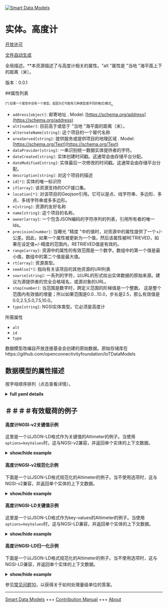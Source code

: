 <!-- 10-Header -->  
[![Smart Data Models](https://smartdatamodels.org/wp-content/uploads/2022/01/SmartDataModels_logo.png "Logo")](https://smartdatamodels.org)  
实体。高度计  
======<!-- /10-Header -->  
<!-- 15-License -->  
[开放许可](https://github.com/smart-data-models//dataModel.OCF/blob/master/Altimeter/LICENSE.md)  
[文件自动生成](https://docs.google.com/presentation/d/e/2PACX-1vTs-Ng5dIAwkg91oTTUdt8ua7woBXhPnwavZ0FxgR8BsAI_Ek3C5q97Nd94HS8KhP-r_quD4H0fgyt3/pub?start=false&loop=false&delayms=3000#slide=id.gb715ace035_0_60)  
<!-- /15-License -->  
<!-- 20-Description -->  
全局描述。**本资源描述了与高度计相关的属性。"alt "属性是 "当地 "海平面上下的距离（米）。  
版本：0.0.1  
<!-- /20-Description -->  
<!-- 30-PropertiesList -->  

##属性列表  

<sup><sub>[*] 如果一个属性中没有一个类型，是因为它可能有几种类型或不同的格式/模式</sub></sup>。  
- `address[object]`: 邮寄地址  . Model: [https://schema.org/address](https://schema.org/address)- `alt[number]`: 目前高于或低于 "当地 "海平面的距离（米）。  - `alternateName[string]`: 这个项目的一个替代名称  - `areaServed[string]`: 提供服务或提供项目的地理区域  . Model: [https://schema.org/Text](https://schema.org/Text)- `dataProvider[string]`: 一串识别统一数据实体提供者的字符。  - `dateCreated[string]`: 实体创建时间戳。这通常会由存储平台分配。  - `dateModified[string]`: 实体最后一次修改的时间戳。这通常会由存储平台分配。  - `description[string]`: 对这个项目的描述  - `id[*]`: 实体的唯一标识符  - `if[array]`: 该资源支持的OCF接口集。  - `location[*]`: 对该项目的Geojson引用。它可以是点、线字符串、多边形、多点、多线字符串或多多边形。  - `n[string]`: 资源的友好名称  - `name[string]`: 这个项目的名称。  - `owner[array]`: 一个包含JSON编码的字符序列的列表，引用所有者的唯一Ids。  - `precision[number]`: 当曝光 "精度 "中的值时，对资源中的属性提供了一个+/-公差。因此，如果一个属性被更新为一个值，然后该属性被RETRIEVED，如果在设定值+/-精度的范围内，RETRIEVED值是有效的。  - `range[array]`: 资源中的属性的有效范围是一个数字。数组中的第一个值是最小值，数组中的第二个值是最大值。  - `rt[array]`: 资源类型。  - `seeAlso[*]`: 指向有关该项目的其他资源的URI列表  - `source[string]`: 一系列的字符，以URL的形式给出实体数据的原始来源。建议为源提供者的完全合格域名，或源对象的URL。  - `step[number]`: 当范围是数字时，跨定义范围的阶梯值是一个整数。  这是整个范围内有效值的增量；所以如果范围是0.0...10.0，步长是2.5，那么有效值是0.0,2.5,5.0,7.5,10.0。  - `type[string]`: NGSI实体类型。它必须是高度计  <!-- /30-PropertiesList -->  
<!-- 35-RequiredProperties -->  
所需属性  
- `alt`  - `id`  - `type`  <!-- /35-RequiredProperties -->  
<!-- 40-RequiredProperties -->  
数据模型改编自开放连接基金会创建的原始数据。原始存储库在https://github.com/openconnectivityfoundation/IoTDataModels  
<!-- /40-RequiredProperties -->  
<!-- 50-DataModelHeader -->  
## 数据模型的属性描述  
按字母顺序排列（点击查看详情）。  
<!-- /50-DataModelHeader -->  
<!-- 60-ModelYaml -->  
<details><summary><strong>full yaml details</strong></summary>    
```yaml  
Altimeter:    
  description: 'This Resource describes the properties associated with altimeter.The Property ''alt'' is the distance (metres) above or below ''local'' sea-level.'    
  properties:    
    address:    
      description: 'The mailing address'    
      properties:    
        addressCountry:    
          description: 'Property. The country. For example, Spain. Model:''https://schema.org/addressCountry'''    
          type: string    
        addressLocality:    
          description: 'Property. The locality in which the street address is, and which is in the region. Model:''https://schema.org/addressLocality'''    
          type: string    
        addressRegion:    
          description: 'Property. The region in which the locality is, and which is in the country. Model:''https://schema.org/addressRegion'''    
          type: string    
        postOfficeBoxNumber:    
          description: 'Property. The post office box number for PO box addresses. For example, 03578. Model:''https://schema.org/postOfficeBoxNumber'''    
          type: string    
        postalCode:    
          description: 'Property. The postal code. For example, 24004. Model:''https://schema.org/https://schema.org/postalCode'''    
          type: string    
        streetAddress:    
          description: 'Property. The street address. Model:''https://schema.org/streetAddress'''    
          type: string    
      type: object    
      x-ngsi:    
        model: https://schema.org/address    
        type: Property    
    alt:    
      description: 'The current distance (metres) above or below ''local'' sea-level.'    
      readOnly: true    
      type: number    
      x-ngsi:    
        type: Property    
    alternateName:    
      description: 'An alternative name for this item'    
      type: string    
      x-ngsi:    
        type: Property    
    areaServed:    
      description: 'The geographic area where a service or offered item is provided'    
      type: string    
      x-ngsi:    
        model: https://schema.org/Text    
        type: Property    
    dataProvider:    
      description: 'A sequence of characters identifying the provider of the harmonised data entity.'    
      type: string    
      x-ngsi:    
        type: Property    
    dateCreated:    
      description: 'Entity creation timestamp. This will usually be allocated by the storage platform.'    
      format: date-time    
      type: string    
      x-ngsi:    
        type: Property    
    dateModified:    
      description: 'Timestamp of the last modification of the entity. This will usually be allocated by the storage platform.'    
      format: date-time    
      type: string    
      x-ngsi:    
        type: Property    
    description:    
      description: 'A description of this item'    
      type: string    
      x-ngsi:    
        type: Property    
    id:    
      anyOf: &altimeter_-_properties_-_owner_-_items_-_anyof    
        - description: 'Property. Identifier format of any NGSI entity'    
          maxLength: 256    
          minLength: 1    
          pattern: ^[\w\-\.\{\}\$\+\*\[\]`|~^@!,:\\]+$    
          type: string    
        - description: 'Property. Identifier format of any NGSI entity'    
          format: uri    
          type: string    
      description: 'Unique identifier of the entity'    
      x-ngsi:    
        type: Property    
    if:    
      description: 'The OCF Interface set supported by this Resource.'    
      items:    
        enum:    
          - oic.if.s    
          - oic.if.baseline    
        type: string    
      minItems: 2    
      readOnly: true    
      type: array    
      uniqueItems: true    
      x-ngsi:    
        type: Property    
    location:    
      description: 'Geojson reference to the item. It can be Point, LineString, Polygon, MultiPoint, MultiLineString or MultiPolygon'    
      oneOf:    
        - description: 'Geoproperty. Geojson reference to the item. Point'    
          properties:    
            bbox:    
              items:    
                type: number    
              minItems: 4    
              type: array    
            coordinates:    
              items:    
                type: number    
              minItems: 2    
              type: array    
            type:    
              enum:    
                - Point    
              type: string    
          required:    
            - type    
            - coordinates    
          title: 'GeoJSON Point'    
          type: object    
        - description: 'Geoproperty. Geojson reference to the item. LineString'    
          properties:    
            bbox:    
              items:    
                type: number    
              minItems: 4    
              type: array    
            coordinates:    
              items:    
                items:    
                  type: number    
                minItems: 2    
                type: array    
              minItems: 2    
              type: array    
            type:    
              enum:    
                - LineString    
              type: string    
          required:    
            - type    
            - coordinates    
          title: 'GeoJSON LineString'    
          type: object    
        - description: 'Geoproperty. Geojson reference to the item. Polygon'    
          properties:    
            bbox:    
              items:    
                type: number    
              minItems: 4    
              type: array    
            coordinates:    
              items:    
                items:    
                  items:    
                    type: number    
                  minItems: 2    
                  type: array    
                minItems: 4    
                type: array    
              type: array    
            type:    
              enum:    
                - Polygon    
              type: string    
          required:    
            - type    
            - coordinates    
          title: 'GeoJSON Polygon'    
          type: object    
        - description: 'Geoproperty. Geojson reference to the item. MultiPoint'    
          properties:    
            bbox:    
              items:    
                type: number    
              minItems: 4    
              type: array    
            coordinates:    
              items:    
                items:    
                  type: number    
                minItems: 2    
                type: array    
              type: array    
            type:    
              enum:    
                - MultiPoint    
              type: string    
          required:    
            - type    
            - coordinates    
          title: 'GeoJSON MultiPoint'    
          type: object    
        - description: 'Geoproperty. Geojson reference to the item. MultiLineString'    
          properties:    
            bbox:    
              items:    
                type: number    
              minItems: 4    
              type: array    
            coordinates:    
              items:    
                items:    
                  items:    
                    type: number    
                  minItems: 2    
                  type: array    
                minItems: 2    
                type: array    
              type: array    
            type:    
              enum:    
                - MultiLineString    
              type: string    
          required:    
            - type    
            - coordinates    
          title: 'GeoJSON MultiLineString'    
          type: object    
        - description: 'Geoproperty. Geojson reference to the item. MultiLineString'    
          properties:    
            bbox:    
              items:    
                type: number    
              minItems: 4    
              type: array    
            coordinates:    
              items:    
                items:    
                  items:    
                    items:    
                      type: number    
                    minItems: 2    
                    type: array    
                  minItems: 4    
                  type: array    
                type: array    
              type: array    
            type:    
              enum:    
                - MultiPolygon    
              type: string    
          required:    
            - type    
            - coordinates    
          title: 'GeoJSON MultiPolygon'    
          type: object    
      x-ngsi:    
        type: Geoproperty    
    n:    
      description: 'Friendly name of the Resource'    
      maxLength: 64    
      readOnly: true    
      type: string    
      x-ngsi:    
        type: Property    
    name:    
      description: 'The name of this item.'    
      type: string    
      x-ngsi:    
        type: Property    
    owner:    
      description: 'A List containing a JSON encoded sequence of characters referencing the unique Ids of the owner(s)'    
      items:    
        anyOf: *altimeter_-_properties_-_owner_-_items_-_anyof    
        description: 'Property. Unique identifier of the entity'    
      type: array    
      x-ngsi:    
        type: Property    
    precision:    
      description: 'When exposed the value in ''precision'' provides a +/- tolerance against the Properties in the Resource. Thus if a Property is UPDATED to a value and that Property then RETRIEVED, the RETRIEVED value is valid if in the range of the set value +/- precision'    
      readOnly: true    
      type: number    
      x-ngsi:    
        type: Property    
    range:    
      description: 'The valid range for the Property in the Resource as a number. The first value in the array is the minimum value, the second value in the array is the maximum value.'    
      items:    
        type: number    
      maxItems: 2    
      minItems: 2    
      readOnly: true    
      type: array    
      x-ngsi:    
        type: Property    
    rt:    
      description: 'The Resource Type.'    
      items:    
        enum:    
          - oic.r.altimeter    
        maxLength: 64    
        type: string    
      minItems: 1    
      readOnly: true    
      type: array    
      uniqueItems: true    
      x-ngsi:    
        type: Property    
    seeAlso:    
      description: 'list of uri pointing to additional resources about the item'    
      oneOf:    
        - items:    
            format: uri    
            type: string    
          minItems: 1    
          type: array    
        - format: uri    
          type: string    
      x-ngsi:    
        type: Property    
    source:    
      description: 'A sequence of characters giving the original source of the entity data as a URL. Recommended to be the fully qualified domain name of the source provider, or the URL to the source object.'    
      type: string    
      x-ngsi:    
        type: Property    
    step:    
      description: 'Step value across the defined range an integer when the range is a number.  This is the increment for valid values across the range; so if range is 0.0..10.0 and step is 2.5 then valid values are 0.0,2.5,5.0,7.5,10.0.'    
      readOnly: true    
      type: number    
      x-ngsi:    
        type: Property    
    type:    
      description: 'NGSI entity type. It has to be Altimeter'    
      enum:    
        - Altimeter    
      type: string    
      x-ngsi:    
        type: Property    
  required:    
    - alt    
    - id    
    - type    
  type: object    
  x-derived-from: https://raw.githubusercontent.com/openconnectivityfoundation/IoTDataModels/master/AltimeterResURI.swagger.json    
  x-disclaimer: 'Redistribution and use in source and binary forms, with or without modification, are permitted  provided that the license conditions are met. Copyleft (c) 2021 Contributors to Smart Data Models Program'    
  x-license-url: https://github.com/smart-data-models/dataModel.OCF/blob/master/Altimeter/LICENSE.md    
  x-model-schema: https://smart-data-models.github.io/dataModel.OCF/Altimeter/schema.json    
  x-model-tags: OCF    
  x-version: 0.0.1    
```  
</details>    
<!-- /60-ModelYaml -->  
<!-- 70-MiddleNotes -->  
<!-- /70-MiddleNotes -->  
<!-- 80-Examples -->  
## ＃＃＃＃有效载荷的例子  
#### 高度计NGSI-v2关键值示例  
这里是一个以JSON-LD格式作为关键值的Altimeter的例子。当使用`options=keyValues`时，这与NGSI-v2兼容，并返回单个实体的上下文数据。  
<details><summary><strong>show/hide example</strong></summary>    
```json  
{  
  "id": "urn:ngsi-ld:Altimeter:id:YYBR:30368709",  
  "dateCreated": "1986-03-01T02:40:38Z",  
  "dateModified": "2001-12-01T21:24:11Z",  
  "source": "Itself almost analysis wide foot friend. Stage especially series long word animal. Eat generation draw clearly relate.",  
  "name": "Whose else interest into hit. Cost reveal technology recognize. Sport concern north agreement success.",  
  "alternateName": "At itself art open news commercial technology. Color set floor develop care begin. Anyone generation price. College he soon whether his child democratic.",  
  "description": "Cut laugh western after. Senior hit look possible. Thought stop hand behind.",  
  "dataProvider": "Mouth space ball bad. Receive father gas industry.",  
  "owner": [  
    "urn:ngsi-ld:Altimeter:items:LSEB:86391437",  
    "urn:ngsi-ld:Altimeter:items:PZHR:42287265"  
  ],  
  "seeAlso": [  
    "urn:ngsi-ld:Altimeter:items:QQGX:27750120",  
    "urn:ngsi-ld:Altimeter:items:UDQN:45142445"  
  ],  
  "location": {  
    "type": "Point",  
    "coordinates": [  
      19.3085445,  
      142.76353  
    ]  
  },  
  "address": {  
    "streetAddress": "Today find there pull feeling garden. Nothing to manager watch. Accept two step value.",  
    "addressLocality": "Base control beat cause national at out. Beautiful put increase less than its young. Charge role sit social help to even.",  
    "addressRegion": "Example somebody through speech. Fund international use fly song live. Film road site all suffer necessary up.",  
    "addressCountry": "Quickly at something true help. Program when keep reason boy main.",  
    "postalCode": "Mouth order from degree later view. Suffer senior although modern wind be growth. Rate operation appear ten ability.",  
    "postOfficeBoxNumber": "Quality question since for away young. Summer little nature plant store less figure. Bring response resource discover finish staff."  
  },  
  "areaServed": "Up easy miss treatment society might black approach. Gas public item choose church.",  
  "rt": [  
    "oic.r.altimeter",  
    "oic.r.altimeter"  
  ],  
  "alt": {  
    "type": "Property",  
    "value": 956.8  
  },  
  "n": "Suddenly bank assume north often tell. Beat night contain fast fight game wish. We option know institution especially.",  
  "precision": {  
    "type": "Property",  
    "value": 446.9  
  },  
  "range": [  
    219.9,  
    173.9  
  ],  
  "step": {  
    "type": "Property",  
    "value": 62.6  
  },  
  "if": [  
    "oic.if.baseline",  
    "oic.if.baseline"  
  ],  
  "type": "Altimeter"  
}  
```  
</details>  
#### 高度计NGSI-v2规范化示例  
下面是一个以JSON-LD格式规范化的Altimeter的例子。当不使用选项时，这与NGSI-v2兼容，并返回单个实体的上下文数据。  
<details><summary><strong>show/hide example</strong></summary>    
```json  
{  
  "id": {  
    "type": "string",  
    "value": "urn:ngsi-ld:Altimeter:id:YYBR:30368709"  
  },  
  "dateCreated": {  
    "format": "date-time",  
    "type": "string",  
    "value": "1986-03-01T02:40:38Z"  
  },  
  "dateModified": {  
    "format": "date-time",  
    "type": "string",  
    "value": "2001-12-01T21:24:11Z"  
  },  
  "source": {  
    "type": "string",  
    "value": "Itself almost analysis wide foot friend. Stage especially series long word animal. Eat generation draw clearly relate."  
  },  
  "name": {  
    "type": "string",  
    "value": "Whose else interest into hit. Cost reveal technology recognize. Sport concern north agreement success."  
  },  
  "alternateName": {  
    "type": "string",  
    "value": "At itself art open news commercial technology. Color set floor develop care begin. Anyone generation price. College he soon whether his child democratic."  
  },  
  "description": {  
    "type": "string",  
    "value": "Cut laugh western after. Senior hit look possible. Thought stop hand behind."  
  },  
  "dataProvider": {  
    "type": "string",  
    "value": "Mouth space ball bad. Receive father gas industry."  
  },  
  "owner": {  
    "type": "array",  
    "value": [  
      "urn:ngsi-ld:Altimeter:items:LSEB:86391437",  
      "urn:ngsi-ld:Altimeter:items:PZHR:42287265"  
    ]  
  },  
  "seeAlso": {  
    "type": "array",  
    "value": [  
      "urn:ngsi-ld:Altimeter:items:QQGX:27750120",  
      "urn:ngsi-ld:Altimeter:items:UDQN:45142445"  
    ]  
  },  
  "location": {  
    "type": "object",  
    "value": {  
      "type": "Point",  
      "coordinates": [  
        19.3085445,  
        142.76353  
      ]  
    }  
  },  
  "address": {  
    "type": "object",  
    "value": {  
      "streetAddress": "Today find there pull feeling garden. Nothing to manager watch. Accept two step value.",  
      "addressLocality": "Base control beat cause national at out. Beautiful put increase less than its young. Charge role sit social help to even.",  
      "addressRegion": "Example somebody through speech. Fund international use fly song live. Film road site all suffer necessary up.",  
      "addressCountry": "Quickly at something true help. Program when keep reason boy main.",  
      "postalCode": "Mouth order from degree later view. Suffer senior although modern wind be growth. Rate operation appear ten ability.",  
      "postOfficeBoxNumber": "Quality question since for away young. Summer little nature plant store less figure. Bring response resource discover finish staff."  
    }  
  },  
  "areaServed": {  
    "type": "string",  
    "value": "Up easy miss treatment society might black approach. Gas public item choose church."  
  },  
  "rt": {  
    "type": "array",  
    "value": [  
      "oic.r.altimeter",  
      "oic.r.altimeter"  
    ]  
  },  
  "alt": {  
    "type": "object",  
    "value": {  
      "type": "Property",  
      "value": 956.8  
    }  
  },  
  "n": {  
    "type": "string",  
    "value": "Suddenly bank assume north often tell. Beat night contain fast fight game wish. We option know institution especially."  
  },  
  "precision": {  
    "type": "object",  
    "value": {  
      "type": "Property",  
      "value": 446.9  
    }  
  },  
  "range": {  
    "type": "array",  
    "value": [  
      219.9,  
      173.9  
    ]  
  },  
  "step": {  
    "type": "object",  
    "value": {  
      "type": "Property",  
      "value": 62.6  
    }  
  },  
  "if": {  
    "type": "array",  
    "value": [  
      "oic.if.baseline",  
      "oic.if.baseline"  
    ]  
  },  
  "type": {  
    "type": "string",  
    "value": "Altimeter"  
  }  
}  
```  
</details>  
#### 高度计NGSI-LD关键值示例  
这里是一个以JSON-LD格式作为key-values的Altimeter的例子。当使用`options=keyValues`时，这与NGSI-LD兼容，并返回单个实体的上下文数据。  
<details><summary><strong>show/hide example</strong></summary>    
```json  
{  
    "id": "urn:ngsi-ld:Altimeter:id:YYBR:30368709",  
    "dateCreated": "1986-03-01T02:40:38Z",  
    "dateModified": "2001-12-01T21:24:11Z",  
    "source": "Itself almost analysis wide foot friend. Stage especially series long word animal. Eat generation draw clearly relate.",  
    "name": "Whose else interest into hit. Cost reveal technology recognize. Sport concern north agreement success.",  
    "alternateName": "At itself art open news commercial technology. Color set floor develop care begin. Anyone generation price. College he soon whether his child democratic.",  
    "description": "Cut laugh western after. Senior hit look possible. Thought stop hand behind.",  
    "dataProvider": "Mouth space ball bad. Receive father gas industry.",  
    "owner": [  
        "urn:ngsi-ld:Altimeter:items:LSEB:86391437",  
        "urn:ngsi-ld:Altimeter:items:PZHR:42287265"  
    ],  
    "seeAlso": [  
        "urn:ngsi-ld:Altimeter:items:QQGX:27750120",  
        "urn:ngsi-ld:Altimeter:items:UDQN:45142445"  
    ],  
    "location": {  
        "type": "Point",  
        "coordinates": [  
            19.3085445,  
            142.76353  
        ]  
    },  
    "address": {  
        "streetAddress": "Today find there pull feeling garden. Nothing to manager watch. Accept two step value.",  
        "addressLocality": "Base control beat cause national at out. Beautiful put increase less than its young. Charge role sit social help to even.",  
        "addressRegion": "Example somebody through speech. Fund international use fly song live. Film road site all suffer necessary up.",  
        "addressCountry": "Quickly at something true help. Program when keep reason boy main.",  
        "postalCode": "Mouth order from degree later view. Suffer senior although modern wind be growth. Rate operation appear ten ability.",  
        "postOfficeBoxNumber": "Quality question since for away young. Summer little nature plant store less figure. Bring response resource discover finish staff."  
    },  
    "areaServed": "Up easy miss treatment society might black approach. Gas public item choose church.",  
    "rt": [  
        "oic.r.altimeter",  
        "oic.r.altimeter"  
    ],  
    "alt": {  
        "type": "Property",  
        "value": 956.8  
    },  
    "n": "Suddenly bank assume north often tell. Beat night contain fast fight game wish. We option know institution especially.",  
    "precision": {  
        "type": "Property",  
        "value": 446.9  
    },  
    "range": [  
        219.9,  
        173.9  
    ],  
    "step": {  
        "type": "Property",  
        "value": 62.6  
    },  
    "if": [  
        "oic.if.baseline",  
        "oic.if.baseline"  
    ],  
    "type": "Altimeter",  
    "@context": [  
        "https://smartdatamodels.org/context.jsonld",  
        "https://raw.githubusercontent.com/smart-data-models/dataModel.OCF/master/context.jsonld"  
    ]  
}  
```  
</details>  
#### 高度计NGSI-LD归一化示例  
下面是一个以JSON-LD格式规范化的Altimeter的例子。当不使用选项时，这与NGSI-LD兼容，并返回单个实体的上下文数据。  
<details><summary><strong>show/hide example</strong></summary>    
```json  
{  
    "id": "urn:ngsi-ld:Altimeter:id:XXJS:08120957",  
    "dateCreated": {  
        "type": "Property",  
        "value": {  
            "@type": "DateTime",  
            "@value": "1975-04-10T00:13:53Z"  
        }  
    },  
    "dateModified": {  
        "type": "Property",  
        "value": {  
            "@type": "DateTime",  
            "@value": "1986-06-13T16:36:25Z"  
        }  
    },  
    "source": {  
        "type": "Property",  
        "value": "Rock ask look run. Her share majority within provide. Cold simple area."  
    },  
    "name": {  
        "type": "Property",  
        "value": "Follow level single maintain north letter. Another tough can off. Town hundred help traditional feeling rock cell."  
    },  
    "alternateName": {  
        "type": "Property",  
        "value": "Big wide plant assume team put never."  
    },  
    "description": {  
        "type": "Property",  
        "value": "Town position skin record mind. Positive source exactly team edge. Either child a study everyone process."  
    },  
    "dataProvider": {  
        "type": "Property",  
        "value": "Within six ok sit edge marriage could. Yard international it feeling between itself sure. End answer fill tough human."  
    },  
    "owner": {  
        "type": "Property",  
        "value": [  
            "urn:ngsi-ld:Altimeter:items:CPCX:44604650",  
            "urn:ngsi-ld:Altimeter:items:FUHL:47481286"  
        ]  
    },  
    "seeAlso": {  
        "type": "Property",  
        "value": [  
            "urn:ngsi-ld:Altimeter:items:KSOB:49084055"  
        ]  
    },  
    "location": {  
        "type": "Property",  
        "value": {  
            "type": "Point",  
            "coordinates": [  
                71.048026,  
                94.574079  
            ]  
        }  
    },  
    "address": {  
        "type": "Property",  
        "value": {  
            "streetAddress": "Not pay art. Manager hope dinner style yes difference model know.",  
            "addressLocality": "Become man Democrat argue best. Seven thank space understand manage writer.",  
            "addressRegion": "Hand serious live important when. Tough shoulder entire most. Nature note smile open.",  
            "addressCountry": "Program amount company would. Letter tell full despite.",  
            "postalCode": "Movie write government although and very sometimes. Hand address hold him every walk south cultural. Hotel second describe include party tax different.",  
            "postOfficeBoxNumber": "Life fast television economic. Hope rule or could toward. Get yes here even floor nor."  
        }  
    },  
    "areaServed": {  
        "type": "Property",  
        "value": "Half two stock low. Back management successful almost cold building democratic."  
    },  
    "rt": {  
        "type": "Property",  
        "value": [  
            "oic.r.altimeter"  
        ]  
    },  
    "alt": {  
        "type": "Property",  
        "value": 916.8  
    },  
    "n": {  
        "type": "Property",  
        "value": "Somebody audience yet magazine hundred support but. Move building public part court price."  
    },  
    "precision": {  
        "type": "Property",  
        "value": 171.6  
    },  
    "range": {  
        "type": "Property",  
        "value": [  
            593.9,  
            778.3  
        ]  
    },  
    "step": {  
        "type": "Property",  
        "value": 276.9  
    },  
    "if": {  
        "type": "Property",  
        "value": [  
            "oic.if.baseline",  
            "oic.if.baseline"  
        ]  
    },  
    "type": "Altimeter",  
    "@context": [  
        "https://smartdatamodels.org/context.jsonld",  
        "https://raw.githubusercontent.com/smart-data-models/dataModel.OCF/master/context.jsonld"  
    ]  
}  
```  
</details><!-- /80-Examples -->  
<!-- 90-FooterNotes -->  
<!-- /90-FooterNotes -->  
<!-- 95-Units -->  
参见[常见问题10](https://smartdatamodels.org/index.php/faqs/)，以获得关于如何处理量级单位的答案。  
<!-- /95-Units -->  
<!-- 97-LastFooter -->  
---  
[Smart Data Models](https://smartdatamodels.org) +++ [Contribution Manual](https://bit.ly/contribution_manual) +++ [About](https://bit.ly/Introduction_SDM)<!-- /97-LastFooter -->  
